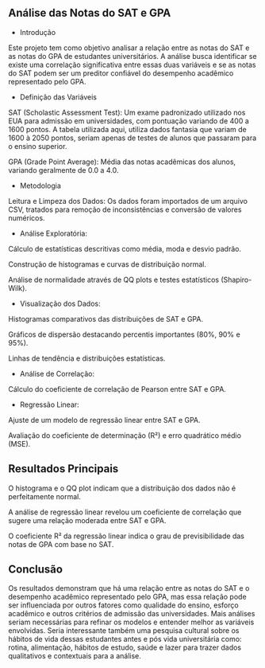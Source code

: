 ## Análise das Notas do SAT e GPA

- Introdução

Este projeto tem como objetivo analisar a relação entre as notas do SAT e as notas do GPA de estudantes universitários. A análise busca identificar se existe uma correlação significativa entre essas duas variáveis e se as notas do SAT podem ser um preditor confiável do desempenho acadêmico representado pelo GPA.

- Definição das Variáveis

SAT (Scholastic Assessment Test): Um exame padronizado utilizado nos EUA para admissão em universidades, com pontuação variando de 400 a 1600 pontos. A tabela utilizada aqui, utiliza dados fantasia que variam de 1600 à 2050 pontos, seriam apenas de testes de alunos que passaram para o ensino superior.

GPA (Grade Point Average): Média das notas acadêmicas dos alunos, variando geralmente de 0.0 a 4.0.

- Metodologia

Leitura e Limpeza dos Dados: Os dados foram importados de um arquivo CSV, tratados para remoção de inconsistências e conversão de valores numéricos.

- Análise Exploratória:

Cálculo de estatísticas descritivas como média, moda e desvio padrão.

Construção de histogramas e curvas de distribuição normal.

Análise de normalidade através de QQ plots e testes estatísticos (Shapiro-Wilk).

- Visualização dos Dados:

Histogramas comparativos das distribuições de SAT e GPA.

Gráficos de dispersão destacando percentis importantes (80%, 90% e 95%).

Linhas de tendência e distribuições estatísticas.

- Análise de Correlação:

Cálculo do coeficiente de correlação de Pearson entre SAT e GPA.

- Regressão Linear:

Ajuste de um modelo de regressão linear entre SAT e GPA.

Avaliação do coeficiente de determinação (R²) e erro quadrático médio (MSE).

## Resultados Principais

O histograma e o QQ plot indicam que a distribuição dos dados não é perfeitamente normal.

A análise de regressão linear revelou um coeficiente de correlação que sugere uma relação moderada entre SAT e GPA.

O coeficiente R² da regressão linear indica o grau de previsibilidade das notas de GPA com base no SAT.

## Conclusão

Os resultados demonstram que há uma relação entre as notas do SAT e o desempenho acadêmico representado pelo GPA, mas essa relação pode ser influenciada por outros fatores como qualidade do ensino, esforço acadêmico e outros critérios de admissão das universidades. Mais análises seriam necessárias para refinar os modelos e entender melhor as variáveis envolvidas. Seria interessante também uma pesquisa cultural sobre os hábitos de vida dessas estudantes antes e pós vida universitária como: rotina, alimentação, hábitos de estudo, saúde e lazer para trazer dados qualitativos e contextuais para a análise.
